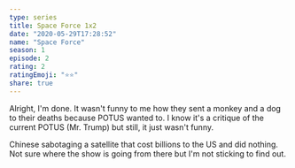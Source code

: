 ```yaml
---
type: series
title: Space Force 1x2
date: "2020-05-29T17:28:52"
name: "Space Force"
season: 1
episode: 2
rating: 2
ratingEmoji: "⭐️⭐️"
share: true
---
```


Alright, I'm done. It wasn't funny to me how they sent a monkey and a dog to their deaths because POTUS wanted to. I know it's a critique of the current POTUS (Mr. Trump) but still, it just wasn't funny.

Chinese sabotaging a satellite that cost billions to the US and did nothing. Not sure where the show is going from there but I'm not sticking to find out.
